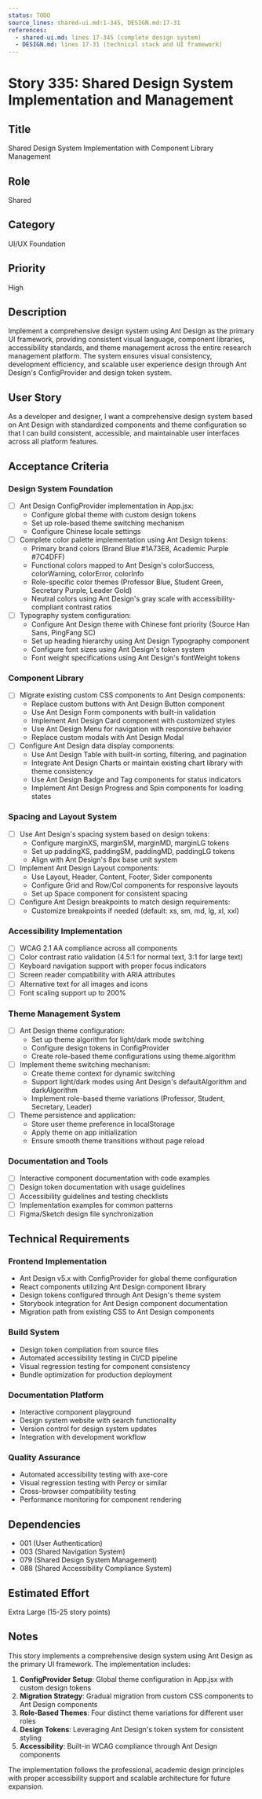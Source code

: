 ```yaml
---
status: TODO
source_lines: shared-ui.md:1-345, DESIGN.md:17-31
references:
  - shared-ui.md: lines 17-345 (complete design system)
  - DESIGN.md: lines 17-31 (technical stack and UI framework)
---
```


# Story 335: Shared Design System Implementation and Management

## Title
Shared Design System Implementation with Component Library Management

## Role
Shared

## Category
UI/UX Foundation

## Priority
High

## Description
Implement a comprehensive design system using Ant Design as the primary UI framework, providing consistent visual language, component libraries, accessibility standards, and theme management across the entire research management platform. The system ensures visual consistency, development efficiency, and scalable user experience design through Ant Design's ConfigProvider and design token system.

## User Story
As a developer and designer, I want a comprehensive design system based on Ant Design with standardized components and theme configuration so that I can build consistent, accessible, and maintainable user interfaces across all platform features.

## Acceptance Criteria

### Design System Foundation
- [ ] Ant Design ConfigProvider implementation in App.jsx:
  - Configure global theme with custom design tokens
  - Set up role-based theme switching mechanism
  - Configure Chinese locale settings
- [ ] Complete color palette implementation using Ant Design tokens:
  - Primary brand colors (Brand Blue #1A73E8, Academic Purple #7C4DFF)
  - Functional colors mapped to Ant Design's colorSuccess, colorWarning, colorError, colorInfo
  - Role-specific color themes (Professor Blue, Student Green, Secretary Purple, Leader Gold)
  - Neutral colors using Ant Design's gray scale with accessibility-compliant contrast ratios
- [ ] Typography system configuration:
  - Configure Ant Design theme with Chinese font priority (Source Han Sans, PingFang SC)
  - Set up heading hierarchy using Ant Design Typography component
  - Configure font sizes using Ant Design's token system
  - Font weight specifications using Ant Design's fontWeight tokens

### Component Library
- [ ] Migrate existing custom CSS components to Ant Design components:
  - Replace custom buttons with Ant Design Button component
  - Use Ant Design Form components with built-in validation
  - Implement Ant Design Card component with customized styles
  - Use Ant Design Menu for navigation with responsive behavior
  - Replace custom modals with Ant Design Modal
- [ ] Configure Ant Design data display components:
  - Use Ant Design Table with built-in sorting, filtering, and pagination
  - Integrate Ant Design Charts or maintain existing chart library with theme consistency
  - Use Ant Design Badge and Tag components for status indicators
  - Implement Ant Design Progress and Spin components for loading states

### Spacing and Layout System
- [ ] Use Ant Design's spacing system based on design tokens:
  - Configure marginXS, marginSM, marginMD, marginLG tokens
  - Set up paddingXS, paddingSM, paddingMD, paddingLG tokens
  - Align with Ant Design's 8px base unit system
- [ ] Implement Ant Design Layout components:
  - Use Layout, Header, Content, Footer, Sider components
  - Configure Grid and Row/Col components for responsive layouts
  - Set up Space component for consistent spacing
- [ ] Configure Ant Design breakpoints to match design requirements:
  - Customize breakpoints if needed (default: xs, sm, md, lg, xl, xxl)

### Accessibility Implementation
- [ ] WCAG 2.1 AA compliance across all components
- [ ] Color contrast ratio validation (4.5:1 for normal text, 3:1 for large text)
- [ ] Keyboard navigation support with proper focus indicators
- [ ] Screen reader compatibility with ARIA attributes
- [ ] Alternative text for all images and icons
- [ ] Font scaling support up to 200%

### Theme Management System
- [ ] Ant Design theme configuration:
  - Set up theme algorithm for light/dark mode switching
  - Configure design tokens in ConfigProvider
  - Create role-based theme configurations using theme.algorithm
- [ ] Implement theme switching mechanism:
  - Create theme context for dynamic switching
  - Support light/dark modes using Ant Design's defaultAlgorithm and darkAlgorithm
  - Implement role-based theme variations (Professor, Student, Secretary, Leader)
- [ ] Theme persistence and application:
  - Store user theme preference in localStorage
  - Apply theme on app initialization
  - Ensure smooth theme transitions without page reload

### Documentation and Tools
- [ ] Interactive component documentation with code examples
- [ ] Design token documentation with usage guidelines
- [ ] Accessibility guidelines and testing checklists
- [ ] Implementation examples for common patterns
- [ ] Figma/Sketch design file synchronization

## Technical Requirements

### Frontend Implementation
- Ant Design v5.x with ConfigProvider for global theme configuration
- React components utilizing Ant Design component library
- Design tokens configured through Ant Design's theme system
- Storybook integration for Ant Design component documentation
- Migration path from existing CSS to Ant Design components

### Build System
- Design token compilation from source files
- Automated accessibility testing in CI/CD pipeline
- Visual regression testing for component consistency
- Bundle optimization for production deployment

### Documentation Platform
- Interactive component playground
- Design system website with search functionality
- Version control for design system updates
- Integration with development workflow

### Quality Assurance
- Automated accessibility testing with axe-core
- Visual regression testing with Percy or similar
- Cross-browser compatibility testing
- Performance monitoring for component rendering

## Dependencies
- 001 (User Authentication)
- 003 (Shared Navigation System)
- 079 (Shared Design System Management)
- 088 (Shared Accessibility Compliance System)

## Estimated Effort
Extra Large (15-25 story points)

## Notes
This story implements a comprehensive design system using Ant Design as the primary UI framework. The implementation includes:

1. **ConfigProvider Setup**: Global theme configuration in App.jsx with custom design tokens
2. **Migration Strategy**: Gradual migration from custom CSS components to Ant Design components
3. **Role-Based Themes**: Four distinct theme variations for different user roles
4. **Design Tokens**: Leveraging Ant Design's token system for consistent styling
5. **Accessibility**: Built-in WCAG compliance through Ant Design components

The implementation follows the professional, academic design principles with proper accessibility support and scalable architecture for future expansion.